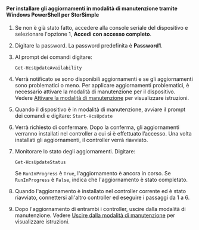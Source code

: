 #### Per installare gli aggiornamenti in modalità di manutenzione tramite Windows PowerShell per StorSimple

1. Se non è già stato fatto, accedere alla console seriale del dispositivo e selezionare l'opzione 1, **Accedi con accesso completo**. 

2. Digitare la password. La password predefinita è **Password1**.

3. Al prompt dei comandi digitare:

     `Get-HcsUpdateAvailability`
    
4. Verrà notificato se sono disponibili aggiornamenti e se gli aggiornamenti sono problematici o meno. Per applicare aggiornamenti problematici, è necessario attivare la modalità di manutenzione per il dispositivo. Vedere [Attivare la modalità di manutenzione](#enter-maintenance-mode) per visualizzare istruzioni.

5. Quando il dispositivo è in modalità di manutenzione, avviare il prompt dei comandi e digitare: `Start-HcsUpdate`

6. Verrà richiesto di confermare. Dopo la conferma, gli aggiornamenti verranno installati nel controller a cui si è effettuato l’accesso. Una volta installati gli aggiornamenti, il controller verrà riavviato.

7. Monitorare lo stato degli aggiornamenti. Digitare:

	`Get-HcsUpdateStatus`
	
	Se `RunInProgress` è `True`, l'aggiornamento è ancora in corso. Se `RunInProgress` è `False`, indica che l'aggiornamento è stato completato.

7. Quando l'aggiornamento è installato nel controller corrente ed è stato riavviato, connettersi all'altro controller ed eseguire i passaggi da 1 a 6.

8. Dopo l'aggiornamento di entrambi i controller, uscire dalla modalità di manutenzione. Vedere [Uscire dalla modalità di manutenzione](#exit-maintenance-mode) per visualizzare istruzioni.

<!---HONumber=62-->